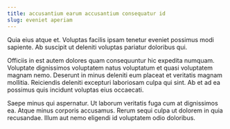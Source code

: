 ```yaml
---
title: accusantium earum accusantium consequatur id
slug: eveniet aperiam
---
```


Quia eius atque et. Voluptas facilis ipsam tenetur eveniet possimus modi sapiente. Ab suscipit ut deleniti voluptas pariatur doloribus qui.

Officiis in est autem dolores quam consequuntur hic expedita numquam. Voluptate dignissimos voluptatem natus voluptatum et quasi voluptatem magnam nemo. Deserunt in minus deleniti eum placeat et veritatis magnam mollitia. Reiciendis deleniti excepturi laboriosam culpa qui sint. Ab et ad ea possimus quis incidunt voluptas eius occaecati.

Saepe minus qui aspernatur. Ut laborum veritatis fuga cum at dignissimos ea. Atque minus corporis accusamus. Rerum sequi culpa ut dolorem in quia recusandae. Illum aut nemo eligendi id voluptatem odio doloribus.
